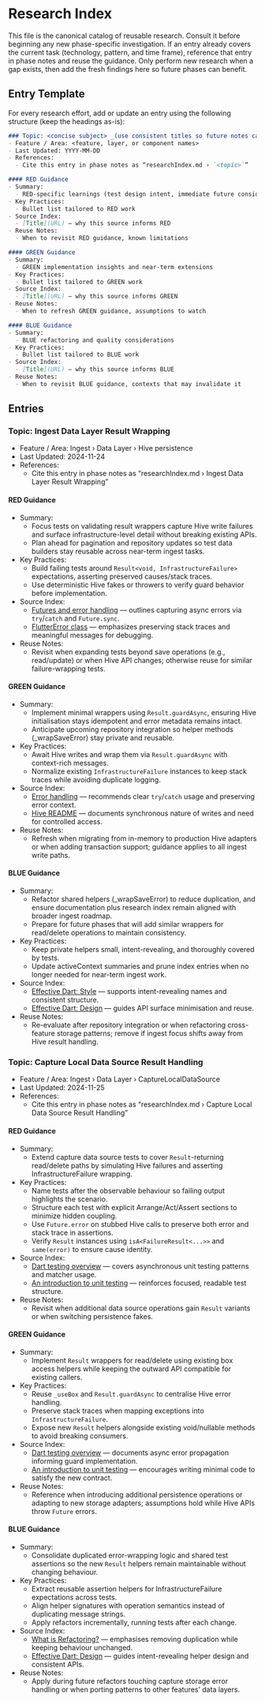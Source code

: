 # Research Index

This file is the canonical catalog of reusable research. Consult it before beginning any new phase-specific investigation. If an entry already covers the current task (technology, pattern, and time frame), reference that entry in phase notes and reuse the guidance. Only perform new research when a gap exists, then add the fresh findings here so future phases can benefit.

## Entry Template

For every research effort, add or update an entry using the following structure (keep the headings as-is):

````markdown
### Topic: <concise subject> _(use consistent titles so future notes can cite them verbatim)_
- Feature / Area: <feature, layer, or component names>
- Last Updated: YYYY-MM-DD
- References:
  - Cite this entry in phase notes as “researchIndex.md › `<topic>`”

#### RED Guidance
- Summary:
  - RED-specific learnings (test design intent, immediate future considerations)
- Key Practices:
  - Bullet list tailored to RED work
- Source Index:
  - [Title](URL) — why this source informs RED
- Reuse Notes:
  - When to revisit RED guidance, known limitations

#### GREEN Guidance
- Summary:
  - GREEN implementation insights and near-term extensions
- Key Practices:
  - Bullet list tailored to GREEN work
- Source Index:
  - [Title](URL) — why this source informs GREEN
- Reuse Notes:
  - When to refresh GREEN guidance, assumptions to watch

#### BLUE Guidance
- Summary:
  - BLUE refactoring and quality considerations
- Key Practices:
  - Bullet list tailored to BLUE work
- Source Index:
  - [Title](URL) — why this source informs BLUE
- Reuse Notes:
  - When to revisit BLUE guidance, contexts that may invalidate it
````

## Entries

### Topic: Ingest Data Layer Result Wrapping
- Feature / Area: Ingest › Data Layer › Hive persistence
- Last Updated: 2024-11-24
- References:
  - Cite this entry in phase notes as “researchIndex.md › Ingest Data Layer Result Wrapping”

#### RED Guidance
- Summary:
  - Focus tests on validating result wrappers capture Hive write failures and surface infrastructure-level detail without breaking existing APIs.
  - Plan ahead for pagination and repository updates so test data builders stay reusable across near-term ingest tasks.
- Key Practices:
  - Build failing tests around `Result<void, InfrastructureFailure>` expectations, asserting preserved causes/stack traces.
  - Use deterministic Hive fakes or throwers to verify guard behavior before implementation.
- Source Index:
  - [Futures and error handling](https://dart.dev/guides/libraries/futures-error-handling) — outlines capturing async errors via `try`/`catch` and `Future.sync`.
  - [FlutterError class](https://api.flutter.dev/flutter/foundation/FlutterError-class.html) — emphasizes preserving stack traces and meaningful messages for debugging.
- Reuse Notes:
  - Revisit when expanding tests beyond save operations (e.g., read/update) or when Hive API changes; otherwise reuse for similar failure-wrapping tests.

#### GREEN Guidance
- Summary:
  - Implement minimal wrappers using `Result.guardAsync`, ensuring Hive initialisation stays idempotent and error metadata remains intact.
  - Anticipate upcoming repository integration so helper methods (_wrapSaveError) stay private and reusable.
- Key Practices:
  - Await Hive writes and wrap them via `Result.guardAsync` with context-rich messages.
  - Normalize existing `InfrastructureFailure` instances to keep stack traces while avoiding duplicate logging.
- Source Index:
  - [Error handling](https://dart.dev/language/error-handling) — recommends clear `try`/`catch` usage and preserving error context.
  - [Hive README](https://raw.githubusercontent.com/hivedb/hive/master/README.md) — documents synchronous nature of writes and need for controlled access.
- Reuse Notes:
  - Refresh when migrating from in-memory to production Hive adapters or when adding transaction support; guidance applies to all ingest write paths.

#### BLUE Guidance
- Summary:
  - Refactor shared helpers (_wrapSaveError) to reduce duplication, and ensure documentation plus research index remain aligned with broader ingest roadmap.
  - Prepare for future phases that will add similar wrappers for read/delete operations to maintain consistency.
- Key Practices:
  - Keep private helpers small, intent-revealing, and thoroughly covered by tests.
  - Update activeContext summaries and prune index entries when no longer needed for near-term ingest work.
- Source Index:
  - [Effective Dart: Style](https://dart.dev/effective-dart/style) — supports intent-revealing names and consistent structure.
  - [Effective Dart: Design](https://dart.dev/effective-dart/design) — guides API surface minimisation and reuse.
- Reuse Notes:
  - Re-evaluate after repository integration or when refactoring cross-feature storage patterns; remove if ingest focus shifts away from Hive result handling.

### Topic: Capture Local Data Source Result Handling
- Feature / Area: Ingest › Data Layer › CaptureLocalDataSource
- Last Updated: 2024-11-25
- References:
  - Cite this entry in phase notes as “researchIndex.md › Capture Local Data Source Result Handling”

#### RED Guidance
- Summary:
  - Extend capture data source tests to cover `Result`-returning read/delete paths by simulating Hive failures and asserting InfrastructureFailure wrapping.
- Key Practices:
  - Name tests after the observable behaviour so failing output highlights the scenario.
  - Structure each test with explicit Arrange/Act/Assert sections to minimize hidden coupling.
  - Use `Future.error` on stubbed Hive calls to preserve both error and stack trace in assertions.
  - Verify `Result` instances using `isA<FailureResult<...>>` and `same(error)` to ensure cause identity.
- Source Index:
  - [Dart testing overview](https://dart.dev/guides/testing) — covers asynchronous unit testing patterns and matcher usage.
  - [An introduction to unit testing](https://docs.flutter.dev/cookbook/testing/unit/introduction) — reinforces focused, readable test structure.
- Reuse Notes:
  - Revisit when additional data source operations gain `Result` variants or when switching persistence fakes.

#### GREEN Guidance
- Summary:
  - Implement `Result` wrappers for read/delete using existing box access helpers while keeping the outward API compatible for existing callers.
- Key Practices:
  - Reuse `_useBox` and `Result.guardAsync` to centralise Hive error handling.
  - Preserve stack traces when mapping exceptions into `InfrastructureFailure`.
  - Expose new `Result` helpers alongside existing void/nullable methods to avoid breaking consumers.
- Source Index:
  - [Dart testing overview](https://dart.dev/guides/testing) — documents async error propagation informing guard implementation.
  - [An introduction to unit testing](https://docs.flutter.dev/cookbook/testing/unit/introduction) — encourages writing minimal code to satisfy the new contract.
- Reuse Notes:
  - Reference when introducing additional persistence operations or adapting to new storage adapters; assumptions hold while Hive APIs throw `Future` errors.

#### BLUE Guidance
- Summary:
  - Consolidate duplicated error-wrapping logic and shared test assertions so the new `Result` helpers remain maintainable without changing behaviour.
- Key Practices:
  - Extract reusable assertion helpers for InfrastructureFailure expectations across tests.
  - Align helper signatures with operation semantics instead of duplicating message strings.
  - Apply refactors incrementally, running tests after each change.
- Source Index:
  - [What is Refactoring?](https://refactoring.guru/refactoring/what-is-refactoring) — emphasises removing duplication while keeping behaviour unchanged.
  - [Effective Dart: Design](https://dart.dev/effective-dart/design) — guides intent-revealing helper design and consistent APIs.
- Reuse Notes:
  - Apply during future refactors touching capture storage error handling or when porting patterns to other features’ data layers.
